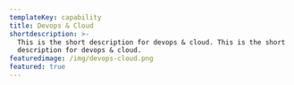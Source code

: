 ```yaml
---
templateKey: capability
title: Devops & Cloud
shortdescription: >-
  This is the short description for devops & cloud. This is the short
  description for devops & cloud.
featuredimage: /img/devops-cloud.png
featured: true
---
```



